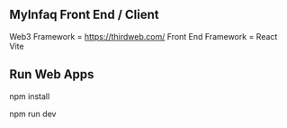 ## MyInfaq Front End / Client

Web3 Framework = https://thirdweb.com/
Front End Framework = React Vite 


## Run Web Apps

npm install

npm run dev


